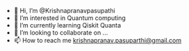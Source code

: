 - 👋 Hi, I’m @Krishnapranavpasupathi
- 👀 I’m interested in Quantum computing
- 🌱 I’m currently learning Qiskit Quanta
- 💞️ I’m looking to collaborate on ...
- 📫 How to reach me krishnapranav.pasuparthi@gmail.com

<!---
Krishnapranavpasupathi/Krishnapranavpasupathi is a ✨ special ✨ repository because its `README.md` (this file) appears on your GitHub profile.
You can click the Preview link to take a look at your changes.
--->

